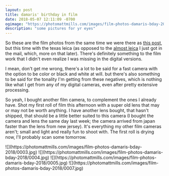 ```yaml
---
layout: post
title: damaris' birthday in film
date: 2018-05-07 12:11:09 -0700
ogimage: "https://photomattmills.com/images/film-photos-damaris-bday-2018/0003.jpg"
description: "some pictures for yr eyes"
---
```


So these are the film photos from the same time we were there as [this post](https://matt.pictures/2018/04/19/damaris-birthday-2018.html), but this time with the texas leica (as opposed to the [almost leica](https://www.cameraquest.com/cle.htm) I just got in the mail, which, more on that later). There's definitely something to the film work that I didn't even realize I was missing in the digital versions. 

I mean, don't get me wrong, there's a lot to be said for a fast camera with the option to be color or black and white at will. but there's also something to be said for the tonality I'm getting from these negatives, which is nothing like what I get from any of my digital cameras, even after pretty extensive processing. 

So yeah, I bought another film camera, to complement the ones I already have. Shot my first roll of film this afternoon with a super old lens that may or may not be worth anything. I have another lens bought, that hasn't shipped, that should be a little better suited to this camera (I bought the camera and lens the same day last week; the camera arrived from japan faster than the lens from new jersey). It's everything my other film cameras aren't; small and light and really fun to shoot with. The first roll is drying now, I'll probably scan some tomorrow. 

<span style="display:block;" class="center">
  ![](https://photomattmills.com/images/film-photos-damaris-bday-2018/0003.jpg)
<span class="caption"></span>
![](https://photomattmills.com/images/film-photos-damaris-bday-2018/0004.jpg)
<span class="caption"></span>
![](https://photomattmills.com/images/film-photos-damaris-bday-2018/0005.jpg)
<span class="caption"></span>
![](https://photomattmills.com/images/film-photos-damaris-bday-2018/0007.jpg)
<span class="caption"></span>
</span>

